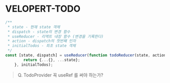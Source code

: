 # VELOPERT-TODO

```js
/**
 * state - 현재 state 객체
 * dispatch - state의 변경 함수
 * useReducer - 리액트 내장 함수 (변경을 기록한다)
 * action - dispatch의 첫번째 인자
 * initialTodos - 최초 state 객체
 */
const [state, dispatch] = useReducer(function todoReducer(state, action) {
        return {...{}, ...state};
    }, initialTodos);

```

> Q. TodoProvider 꼭 useRef 를 써야 하는가? 